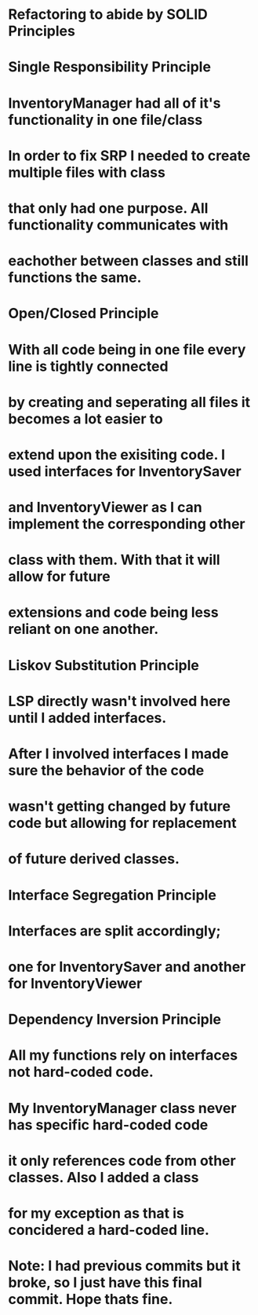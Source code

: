 # Refactoring to abide by SOLID Principles
#
# Single Responsibility Principle
#
# InventoryManager had all of it's functionality in one file/class
# In order to fix SRP I needed to create multiple files with class
# that only had one purpose. All functionality communicates with
# eachother between classes and still functions the same.
#
# Open/Closed Principle
#
# With all code being in one file every line is tightly connected
# by creating and seperating all files it becomes a lot easier to 
# extend upon the exisiting code. I used interfaces for InventorySaver
# and InventoryViewer as I can implement the corresponding other 
# class with them. With that it will allow for future 
# extensions and code being less reliant on one another.
#
# Liskov Substitution Principle
#
# LSP directly wasn't involved here until I added interfaces.
# After I involved interfaces I made sure the behavior of the code
# wasn't getting changed by future code but allowing for replacement
# of future derived classes.
#
# Interface Segregation Principle
#
# Interfaces are split accordingly;
# one for InventorySaver and another for InventoryViewer
#
# Dependency Inversion Principle
#
# All my functions rely on interfaces not hard-coded code.
# My InventoryManager class never has specific hard-coded code
# it only references code from other classes. Also I added a class
# for my exception as that is concidered a hard-coded line.
#
#
# Note: I had previous commits but it broke, so I just have this final commit. Hope thats fine.